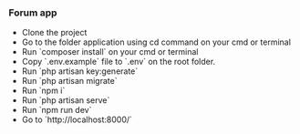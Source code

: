 ### Forum app
<ul>
<li>Clone the project</li>
    <li>Go to the folder application using cd command on your cmd or terminal</li>
    <li>Run `composer install` on your cmd or terminal</li>
    <li>Copy `.env.example` file to `.env` on the root folder.</li>
    <li>Run `php artisan key:generate`</li>
    <li>Run `php artisan migrate`</li>
    <li>Run `npm i`</li>
    <li>Run `php artisan serve`</li>
    <li>Run `npm run dev`</li>
    <li>Go to `http://localhost:8000/`</li>
</ul>
